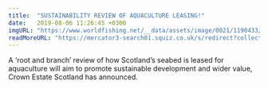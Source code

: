 ```yaml
---
title:  "SUSTAINABILITY REVIEW OF AQUACULTURE LEASING!"
date:   2019-08-06 11:26:45 +0300
imgURL: "https://www.worldfishing.net/__data/assets/image/0021/1190433/varieties/carousel2.jpg"
readMoreURL: "https://mercator3-search01.squiz.co.uk/s/redirect?collection=push-meta-world-fishing&url=https%3A%2F%2Fwww.worldfishing.net%2Fnews101%2Ffish-farming%2Fsustainability-review-of-aquaculture-leasing&index_url=https%3A%2F%2Fwww.worldfishing.net%2Fnews101%2Ffish-farming%2Fsustainability-review-of-aquaculture-leasing&auth=V5rWBSdis2lS67yJhLLuBQ&profile=_default&rank=1&query=%21null+%7CT%3A%22%24%2B%2B+news+%24%2B%2B%22"
---
```


A ‘root and branch’ review of how Scotland’s seabed is leased for aquaculture will aim to promote sustainable development and wider value, Crown Estate Scotland has announced.
